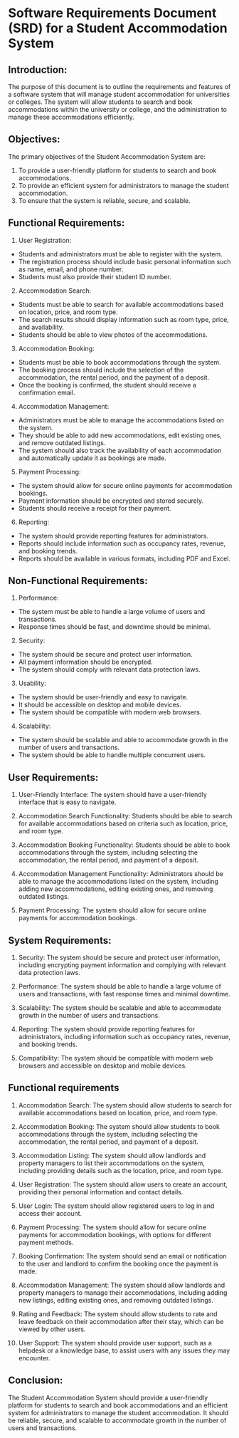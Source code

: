# Software Requirements Document (SRD) for a Student Accommodation System
## Introduction:

The purpose of this document is to outline the requirements and features of a software system that will manage student accommodation for universities or colleges. The system will allow students to search and book accommodations within the university or college, and the administration to manage these accommodations efficiently.

## Objectives:

The primary objectives of the Student Accommodation System are:

1. To provide a user-friendly platform for students to search and book accommodations.
2. To provide an efficient system for administrators to manage the student accommodation.
3. To ensure that the system is reliable, secure, and scalable.
## Functional Requirements:

1. User Registration:
- Students and administrators must be able to register with the system.
- The registration process should include basic personal information such as name, email, and phone number.
- Students must also provide their student ID number.
2. Accommodation Search:
- Students must be able to search for available accommodations based on location, price, and room type.
- The search results should display information such as room type, price, and availability.
- Students should be able to view photos of the accommodations.
3. Accommodation Booking:
- Students must be able to book accommodations through the system.
- The booking process should include the selection of the accommodation, the rental period, and the payment of a deposit.
- Once the booking is confirmed, the student should receive a confirmation email.
4. Accommodation Management:
- Administrators must be able to manage the accommodations listed on the system.
- They should be able to add new accommodations, edit existing ones, and remove outdated listings.
- The system should also track the availability of each accommodation and automatically update it as bookings are made.
5. Payment Processing:
- The system should allow for secure online payments for accommodation bookings.
- Payment information should be encrypted and stored securely.
- Students should receive a receipt for their payment.
6. Reporting:
- The system should provide reporting features for administrators.
- Reports should include information such as occupancy rates, revenue, and booking trends.
- Reports should be available in various formats, including PDF and Excel.
## Non-Functional Requirements:

1. Performance:
- The system must be able to handle a large volume of users and transactions.
- Response times should be fast, and downtime should be minimal.
2. Security:
- The system should be secure and protect user information.
- All payment information should be encrypted.
- The system should comply with relevant data protection laws.
3. Usability:
- The system should be user-friendly and easy to navigate.
- It should be accessible on desktop and mobile devices.
- The system should be compatible with modern web browsers.
4. Scalability:
- The system should be scalable and able to accommodate growth in the number of users and transactions.
- The system should be able to handle multiple concurrent users.

## User Requirements:

1. User-Friendly Interface: The system should have a user-friendly interface that is easy to navigate.

2. Accommodation Search Functionality: Students should be able to search for available accommodations based on criteria such as location, price, and room type.

3. Accommodation Booking Functionality: Students should be able to book accommodations through the system, including selecting the accommodation, the rental period, and payment of a deposit.

4. Accommodation Management Functionality: Administrators should be able to manage the accommodations listed on the system, including adding new accommodations, editing existing ones, and removing outdated listings.

5. Payment Processing: The system should allow for secure online payments for accommodation bookings.

## System Requirements:

1. Security: The system should be secure and protect user information, including encrypting payment information and complying with relevant data protection laws.

2. Performance: The system should be able to handle a large volume of users and transactions, with fast response times and minimal downtime.

3. Scalability: The system should be scalable and able to accommodate growth in the number of users and transactions.

4. Reporting: The system should provide reporting features for administrators, including information such as occupancy rates, revenue, and booking trends.

5. Compatibility: The system should be compatible with modern web browsers and accessible on desktop and mobile devices.

## Functional requirements

1. Accommodation Search: The system should allow students to search for available accommodations based on location, price, and room type.

2. Accommodation Booking: The system should allow students to book accommodations through the system, including selecting the accommodation, the rental period, and payment of a deposit.

3. Accommodation Listing: The system should allow landlords and property managers to list their accommodations on the system, including providing details such as the location, price, and room type.

4. User Registration: The system should allow users to create an account, providing their personal information and contact details.

5. User Login: The system should allow registered users to log in and access their account.

6. Payment Processing: The system should allow for secure online payments for accommodation bookings, with options for different payment methods.

7. Booking Confirmation: The system should send an email or notification to the user and landlord to confirm the booking once the payment is made.

8. Accommodation Management: The system should allow landlords and property managers to manage their accommodations, including adding new listings, editing existing ones, and removing outdated listings.

9. Rating and Feedback: The system should allow students to rate and leave feedback on their accommodation after their stay, which can be viewed by other users.

10. User Support: The system should provide user support, such as a helpdesk or a knowledge base, to assist users with any issues they may encounter.

## Conclusion:

The Student Accommodation System should provide a user-friendly platform for students to search and book accommodations and an efficient system for administrators to manage the student accommodation. It should be reliable, secure, and scalable to accommodate growth in the number of users and transactions.
